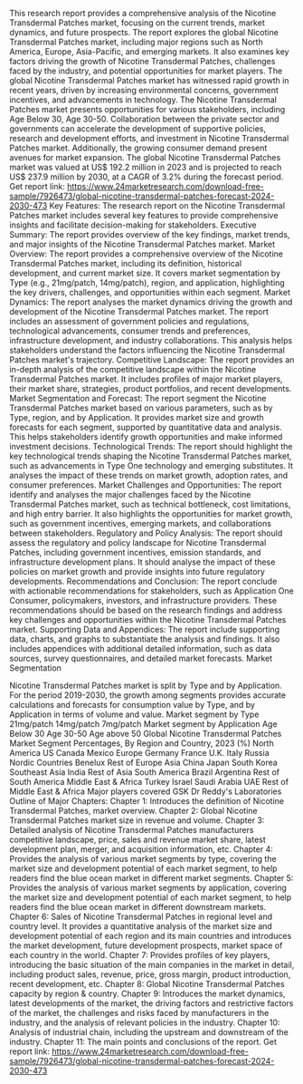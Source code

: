 This research report provides a comprehensive analysis of the Nicotine Transdermal Patches market, focusing on the current trends, market dynamics, and future prospects. The report explores the global Nicotine Transdermal Patches market, including major regions such as North America, Europe, Asia-Pacific, and emerging markets. It also examines key factors driving the growth of Nicotine Transdermal Patches, challenges faced by the industry, and potential opportunities for market players.
The global Nicotine Transdermal Patches market has witnessed rapid growth in recent years, driven by increasing environmental concerns, government incentives, and advancements in technology. The Nicotine Transdermal Patches market presents opportunities for various stakeholders, including Age Below 30, Age 30-50. Collaboration between the private sector and governments can accelerate the development of supportive policies, research and development efforts, and investment in Nicotine Transdermal Patches market. Additionally, the growing consumer demand present avenues for market expansion.
The global Nicotine Transdermal Patches market was valued at US$ 192.2 million in 2023 and is projected to reach US$ 237.9 million by 2030, at a CAGR of 3.2% during the forecast period.
Get report link: https://www.24marketresearch.com/download-free-sample/7926473/global-nicotine-transdermal-patches-forecast-2024-2030-473 
Key Features:
The research report on the Nicotine Transdermal Patches market includes several key features to provide comprehensive insights and facilitate decision-making for stakeholders.
Executive Summary: The report provides overview of the key findings, market trends, and major insights of the Nicotine Transdermal Patches market.
Market Overview: The report provides a comprehensive overview of the Nicotine Transdermal Patches market, including its definition, historical development, and current market size. It covers market segmentation by Type (e.g., 21mg/patch, 14mg/patch), region, and application, highlighting the key drivers, challenges, and opportunities within each segment.
Market Dynamics: The report analyses the market dynamics driving the growth and development of the Nicotine Transdermal Patches market. The report includes an assessment of government policies and regulations, technological advancements, consumer trends and preferences, infrastructure development, and industry collaborations. This analysis helps stakeholders understand the factors influencing the Nicotine Transdermal Patches market's trajectory.
Competitive Landscape: The report provides an in-depth analysis of the competitive landscape within the Nicotine Transdermal Patches market. It includes profiles of major market players, their market share, strategies, product portfolios, and recent developments.
Market Segmentation and Forecast: The report segment the Nicotine Transdermal Patches market based on various parameters, such as by Type, region, and by Application. It provides market size and growth forecasts for each segment, supported by quantitative data and analysis. This helps stakeholders identify growth opportunities and make informed investment decisions.
Technological Trends: The report should highlight the key technological trends shaping the Nicotine Transdermal Patches market, such as advancements in Type One technology and emerging substitutes. It analyses the impact of these trends on market growth, adoption rates, and consumer preferences.
Market Challenges and Opportunities: The report identify and analyses the major challenges faced by the Nicotine Transdermal Patches market, such as technical bottleneck, cost limitations, and high entry barrier. It also highlights the opportunities for market growth, such as government incentives, emerging markets, and collaborations between stakeholders.
Regulatory and Policy Analysis: The report should assess the regulatory and policy landscape for Nicotine Transdermal Patches, including government incentives, emission standards, and infrastructure development plans. It should analyse the impact of these policies on market growth and provide insights into future regulatory developments.
Recommendations and Conclusion: The report conclude with actionable recommendations for stakeholders, such as Application One Consumer, policymakers, investors, and infrastructure providers. These recommendations should be based on the research findings and address key challenges and opportunities within the Nicotine Transdermal Patches market.
Supporting Data and Appendices: The report include supporting data, charts, and graphs to substantiate the analysis and findings. It also includes appendices with additional detailed information, such as data sources, survey questionnaires, and detailed market forecasts.
Market Segmentation

Nicotine Transdermal Patches market is split by Type and by Application. For the period 2019-2030, the growth among segments provides accurate calculations and forecasts for consumption value by Type, and by Application in terms of volume and value.
Market segment by Type
21mg/patch
14mg/patch
7mg/patch
Market segment by Application
Age Below 30
Age 30-50
Age above 50
Global Nicotine Transdermal Patches Market Segment Percentages, By Region and Country, 2023 (%)
North America
US
Canada
Mexico
Europe
Germany
France
U.K.
Italy
Russia
Nordic Countries
Benelux
Rest of Europe
Asia
China
Japan
South Korea
Southeast Asia
India
Rest of Asia
South America
Brazil
Argentina
Rest of South America
Middle East & Africa
Turkey
Israel
Saudi Arabia
UAE
Rest of Middle East & Africa
Major players covered
GSK
Dr Reddy's Laboratories
Outline of Major Chapters:
Chapter 1: Introduces the definition of Nicotine Transdermal Patches, market overview.
Chapter 2: Global Nicotine Transdermal Patches market size in revenue and volume.
Chapter 3: Detailed analysis of Nicotine Transdermal Patches manufacturers competitive landscape, price, sales and revenue market share, latest development plan, merger, and acquisition information, etc.
Chapter 4: Provides the analysis of various market segments by type, covering the market size and development potential of each market segment, to help readers find the blue ocean market in different market segments.
Chapter 5: Provides the analysis of various market segments by application, covering the market size and development potential of each market segment, to help readers find the blue ocean market in different downstream markets.
Chapter 6: Sales of Nicotine Transdermal Patches in regional level and country level. It provides a quantitative analysis of the market size and development potential of each region and its main countries and introduces the market development, future development prospects, market space of each country in the world.
Chapter 7: Provides profiles of key players, introducing the basic situation of the main companies in the market in detail, including product sales, revenue, price, gross margin, product introduction, recent development, etc.
Chapter 8: Global Nicotine Transdermal Patches capacity by region & country.
Chapter 9: Introduces the market dynamics, latest developments of the market, the driving factors and restrictive factors of the market, the challenges and risks faced by manufacturers in the industry, and the analysis of relevant policies in the industry.
Chapter 10: Analysis of industrial chain, including the upstream and downstream of the industry.
Chapter 11: The main points and conclusions of the report.
Get report link: https://www.24marketresearch.com/download-free-sample/7926473/global-nicotine-transdermal-patches-forecast-2024-2030-473 
